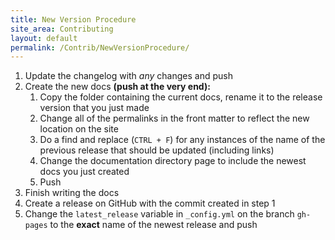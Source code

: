 ```yaml
---
title: New Version Procedure
site_area: Contributing
layout: default
permalink: /Contrib/NewVersionProcedure/
---
```


1. Update the changelog with *any* changes and push
2. Create the new docs **(push at the very end):**
    1. Copy the folder containing the current docs, rename it to the release version that you just made
    2. Change all of the permalinks in the front matter to reflect the new location on the site
    3. Do a find and replace (`CTRL + F`) for any instances of the name of the previous release that should be updated (including links)
    4. Change the documentation directory page to include the newest docs you just created
    5. Push
3. Finish writing the docs
4. Create a release on GitHub with the commit created in step 1
5. Change the `latest_release` variable in `_config.yml` on the branch `gh-pages` to the **exact** name of the newest release and push
